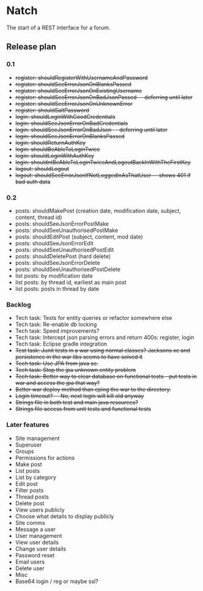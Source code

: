 # Natch 

The start of a REST interface for a forum.

## Release plan

### 0.1

* ~~register: shouldRegisterWithUsernameAndPassword~~
* ~~register: shouldSeeErrorJsonOnBlanksPassed~~
* ~~register: shouldSeeErrorJsonOnExistingUsername~~
* ~~register: shouldSeeErrorJsonOnBadJsonPassed -- deferring until later~~
* ~~register: shouldSeeErrorJsonOnUnknownError~~
* ~~register: shouldSaltPassword~~
* ~~login: shouldLoginWithGoodCredentials~~
* ~~login: shouldSeeJsonErrorOnBadCredentials~~
* ~~login: shouldSeeJsonErrorOnBadJson -- deferring until later~~
* ~~login: shouldSeeJsonErrorOnBlanksPassed~~
* ~~login: shouldReturnAuthKey~~
* ~~login: shouldBeAbleToLoginTwice~~
* ~~login: shouldLoginWithAuthKey~~
* ~~login: shouldntBeAbleToLoginTwiceAndLogoutBackInWithTheFirstKey~~
* ~~logout: shouldLogout~~
* ~~logout: shouldSeeErrorJsonIfNotLoggedInAsThatUser -- shows 401 if bad auth data~~

### 0.2

* posts: shouldMakePost (creation date, modification date, subject, content, thread id)
* posts: shouldSeeJsonErrorPostMake
* posts: shouldSeeUnauthorisedPostMake
* posts: shouldEditPost (subject, content, mod date)
* posts: shouldSeeJsonErrorEdit
* posts: shouldSeeUnauthorisedPostEdit
* posts: shouldDeletePost (hard delete)
* posts: shouldSeeJsonErrorDelete
* posts: shouldSeeUnauthorisedPostDelete
* list posts: by modification date
* list posts: by thread id, earliest as main post
* list posts: posts in thread by date 

### Backlog 

* Tech task: Tests for entity queries or refactor somewhere else
* Tech task: Re-enable db locking 
* Tech task: Speed improvements?
* Tech task: Intercept json parsing errors and return 400s: register, login
* Tech task: Eclipse gradle integration 
* ~~Test task: Junit tests in a war using normal classes? Jacksons xc and persistence in the war libs seems to have solved it~~
* ~~Tech task: Use JPA from java se.~~
* ~~Tech task: Stop the jpa unknown entity problem~~
* ~~Tech task: Better way to clear database on functional tests - put tests in war and access the jpa that way?~~
* ~~Better war deploy method than cping the war to the directory.~~
* ~~Login timeout? -- No, next login will kill old anyway~~
* ~~Strings file in both test and main java resources?~~
* ~~Strings file access from unit tests and functional tests~~


### Later features
* Site management
 * Superuser
 * Groups
 * Permissions for actions
* Make post
 * List posts
 * List by category
 * Edit post
 * Filter posts
 * Thread posts
 * Delete post
* View users publicly 
 * Choose what details to display publicly
* Site comms
 * Message a user
* User management 
 * View user details
 * Change user details
 * Password reset
  * Email users
 * Delete user
* Misc
 * Base64 login / reg or maybe ssl?

